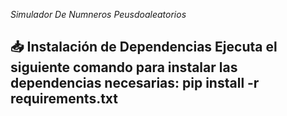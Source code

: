 <em> Simulador De Numneros Peusdoaleatorios </em>
<h2>
📥 Instalación de Dependencias
Ejecuta el siguiente comando para instalar las dependencias necesarias:
pip install -r requirements.txt
</h2>
